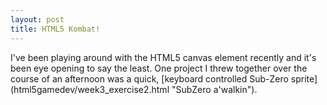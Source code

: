 ```yaml
---
layout: post
title: HTML5 Kombat!
---
```


I've been playing around with the HTML5 canvas element recently and it's been eye opening to say the 
least. One project I threw together over the course of an afternoon was a quick, 
[keyboard controlled Sub-Zero sprite] (html5gamedev/week3_exercise2.html "SubZero a'walkin").
